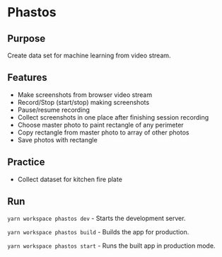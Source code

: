 # Phastos

## Purpose

Create data set for machine learning from video stream.

## Features

- Make screenshots from browser video stream
- Record/Stop (start/stop) making screenshots
- Pause/resume recording
- Collect screenshots in one place after finishing session recording
- Choose master photo to paint rectangle of any perimeter
- Copy rectangle from master photo to array of other photos
- Save photos with rectangle

## Practice

- Collect dataset for kitchen fire plate

## Run

`yarn workspace phastos dev` - Starts the development server.

`yarn workspace phastos build` - Builds the app for production.

`yarn workspace phastos start` - Runs the built app in production mode.
